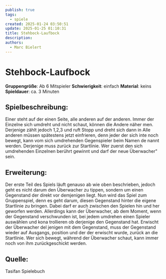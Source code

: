 ```yaml
---
publish: true
tags:
  - spiele
created: 2025-01-24 03:50:51
update: 2025-01-25 01:10:31
title: Stehbock-Laufbock
description: 
authors:
  - Marc Bielert
---
```


# **Stehbock-Laufbock**

**Gruppengröße**: Ab 6 Mitspieler
**Schwierigkeit**: einfach
**Material**: keins
**Spieldauer**: ca. 3 Minuten

## **Spielbeschreibung**:

Einer steht auf der einen Seite, alle anderen auf der anderen. Immer der Einzelne sich umdreht und nicht schaut, können die Andere näher men. Derjenige zählt jedoch 1,2,3 und ruft Stopp und dreht sich dann in Alle anderen müssen spätestens jetzt einfrieren, denn jeder der sich inte noch bewegt, kann vom sich umdrehenden Gegenspieler beim Namen de nannt werden. Derjenige muss zurück zur Startlinie. Wer zuerst den sich umdrehenden Einzelnen berührt gewinnt und darf der neue Überwacher" sein.

## **Erweiterung**:

Der erste Teil des Spiels läuft genauso ab wie oben beschrieben, jedoch geht es nicht darum den Überwacher zu tippen, sondern um einen Gegenstand der direkt vor demjenigen liegt. Nun wird das Spiel zum Gruppenspiel, denn es geht darum, diesen Gegenstand hinter die eigene Startlinie zu bringen. Dabei darf er auch zwischen den Spielen hin und her geworfen werden. Allerdings kann der Überwacher, ab dem Moment, wenn der Gegenstand verschwunden ist, bei jedem umdrehen einen Spieler auswählen und kona trollieren ob derjenige den Gegenstand hat. Erwischt der Überwacher del jenigen mit dem Gegenstand, muss der Gegenstand wieder auf Ausgangs, position und der der erwischt wurde, zurück an die Startlinie. Wer sich bewegt, während der Überwacher schaut, kann immer noch von ihm zurückgeschickt werden.

## **Quelle**:

Tasifan Spielebuch